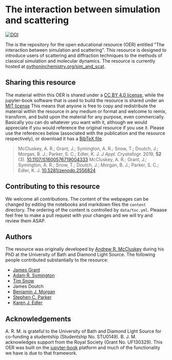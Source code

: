 # The interaction between simulation and scattering

[![DOI](https://zenodo.org/badge/166191412.svg)](https://zenodo.org/badge/latestdoi/166191412)

The is the repository for the open educational resource (OER) entitled "The interaction between simulation and scattering".
This resource is designed to introduce users of scattering and diffraction techniques to the methods of classical simulation and molecular dynamics.
The resource is currently hosted at [pythoninchemistry.org/sim_and_scat](https://pythoninchemistry.org/sim_and_scat).

## Sharing this resource

The material within this OER is shared under a [CC BY 4.0 license](./content/LICENSE.md), while the jupyter-book software that is used to build the resource is shared under an [MIT license](./LICENSE.md)
This means that anyone is free to copy and redistribute the material within the resource in any medium or format and welcome to remix, transform, and build upon the material for any purpose, even commercially.
Basically you can do whatever you want with it, although we would appreciate if you would reference the original resource if you use it.
Please use the references below (associated with the publication and the resource respectively), or download it has a [BibTeX file](./sim_and_scat.bib).
> McCluskey, A. R.; Grant, J.; Symington, A. R.; Snow, T.; Doutch, J.; Morgan, B. J.; Parker, S. C.; Edler, K. J. *J Appl. Crystallogr.* 2019, **52** (3). [10.1107/S1600576719004333](https://doi.org/10.1107/S1600576719004333)
> McCluskey, A. R.; Grant, J.; Symington, A. R.; Snow, T.; Doutch, J.; Morgan, B. J.; Parker, S. C.; Edler, K. J. [10.5281/zenodo.2556824](https://doi.org/10.5281/zenodo.2556824)

## Contributing to this resource

We welcome all contributions.
The content of the webpages can be changed by editing the notebooks and markdown files the `content` directory.
The ordering of the content is controlled by `data/toc.yml`.
Pleaase feel free to make a pull request with your changes and we will try and review them ASAP.

## Authors

The resource was originally developed by [Andrew R. McCluskey](https://orcid.org/0000-0003-3381-5911) during his PhD at the University of Bath and Diamond Light Source.
The following people contributed substantially to the resource:
- [James Grant](https://orcid.org/0000-0003-1362-2055)
- [Adam R. Symington](https://orcid.org/0000-0001-6059-497X)
- [Tim Snow](https://orcid.org/0000-0001-7146-6885)
- James Doutch
- [Benjamin J. Morgan](https://orcid.org/0000-0002-3056-8233)
- [Stephen C. Parker](https://orcid.org/0000-0003-3804-0975)
- [Karen J. Edler](https://orcid.org/0000-0001-5822-0127)

## Acknowledgements

A. R. M. is grateful to the University of Bath and Diamond Light Source for co-funding a studentship (Studentship No. STU0149).
B. J. M. acknowledges support from the Royal Society (Grant No. UF130329).
This OER was built on the [jupyter-book](https://github.com/jupyter/jupyter-book) platform and much of the functionality we have is due to that framework.
